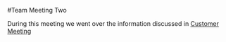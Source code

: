 #Team Meeting Two

During this meeting we went over the information discussed in [Customer Meeting](https://github.com/ACHarrison32/Software-Engineering---Lunch-Decider-App/tree/main/Documentation/Customer_Meeting_One)
